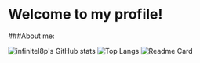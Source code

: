 # Welcome to my profile!
###About me:

![infinitel8p's GitHub stats](https://github-readme-stats.vercel.app/api?username=infinitel8p&show_icons=true)
![Top Langs](https://github-readme-stats.vercel.app/api/top-langs/?username=infinitel8p)
![Readme Card](https://github-readme-stats.vercel.app/api/pin/?username=infinitel8p&repo=PokeDex&show_owner=true)
